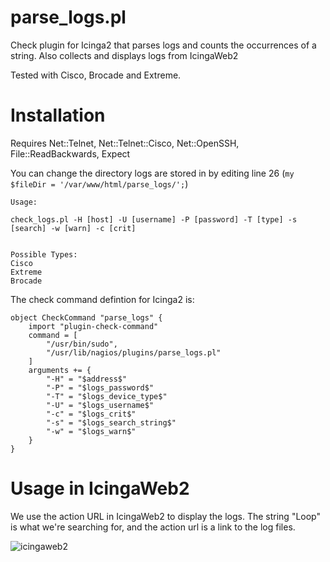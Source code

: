 # parse_logs.pl
Check plugin for Icinga2 that parses logs and counts the occurrences of a string. Also collects and displays logs from IcingaWeb2

Tested with Cisco, Brocade and Extreme.

# Installation
Requires Net::Telnet, Net::Telnet::Cisco, Net::OpenSSH, File::ReadBackwards, Expect

You can change the directory logs are stored in by editing line 26 (`my $fileDir = '/var/www/html/parse_logs/';`)

```
Usage:

check_logs.pl -H [host] -U [username] -P [password] -T [type] -s [search] -w [warn] -c [crit]


Possible Types:
Cisco
Extreme
Brocade
```

The check command defintion for Icinga2 is:
```
object CheckCommand "parse_logs" {
    import "plugin-check-command"
    command = [
        "/usr/bin/sudo",
        "/usr/lib/nagios/plugins/parse_logs.pl"
    ]
    arguments += {
        "-H" = "$address$"
        "-P" = "$logs_password$"
        "-T" = "$logs_device_type$"
        "-U" = "$logs_username$"
        "-c" = "$logs_crit$"
        "-s" = "$logs_search_string$"
        "-w" = "$logs_warn$"
    }
}
```


# Usage in IcingaWeb2
We use the action URL in IcingaWeb2 to display the logs. The string "Loop" is what we're searching for, and the action url is a link to the log files.

![icingaweb2](https://i.imgur.com/uKDxevX.png)


